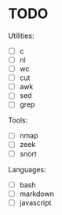 # TODO

Utilities:
- [ ] c
- [ ] nl
- [ ] wc
- [ ] cut
- [ ] awk
- [ ] sed
- [ ] grep

Tools:
- [ ] nmap
- [ ] zeek
- [ ] snort

Languages:
- [ ] bash
- [ ] markdown
- [ ] javascript
